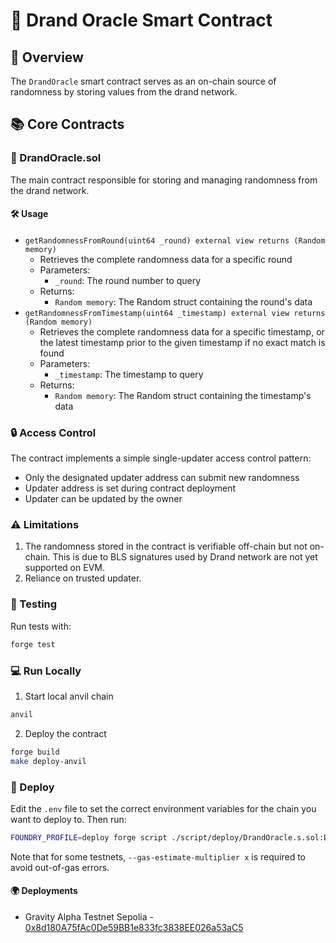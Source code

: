 # 📄 Drand Oracle Smart Contract

## 🔎 Overview

The `DrandOracle` smart contract serves as an on-chain source of randomness by storing values from the drand network.

## 📚 Core Contracts

### 🎲 DrandOracle.sol

The main contract responsible for storing and managing randomness from the drand network.

#### 🛠️ Usage

- `getRandomnessFromRound(uint64 _round) external view returns (Random memory)`
  - Retrieves the complete randomness data for a specific round
  - Parameters:
    - `_round`: The round number to query
  - Returns:
    - `Random memory`: The Random struct containing the round's data
- `getRandomnessFromTimestamp(uint64 _timestamp) external view returns (Random memory)`
  - Retrieves the complete randomness data for a specific timestamp, or the latest timestamp prior to the given timestamp if no exact match is found
  - Parameters:
    - `_timestamp`: The timestamp to query
  - Returns:
    - `Random memory`: The Random struct containing the timestamp's data

### 🔒 Access Control

The contract implements a simple single-updater access control pattern:

- Only the designated updater address can submit new randomness
- Updater address is set during contract deployment
- Updater can be updated by the owner

### ⚠️ Limitations

1. The randomness stored in the contract is verifiable off-chain but not on-chain. This is due to BLS signatures used by Drand network are not yet supported on EVM.
2. Reliance on trusted updater.

### 🧪 Testing

Run tests with:

```bash
forge test
```

### 💻 Run Locally

1. Start local anvil chain

```bash
anvil
```

2. Deploy the contract

```bash
forge build
make deploy-anvil
```

### 🚀 Deploy

Edit the `.env` file to set the correct environment variables for the chain you want to deploy to. Then run:

```bash
FOUNDRY_PROFILE=deploy forge script ./script/deploy/DrandOracle.s.sol:DrandOracleScript --broadcast --verify --verifier etherscan
```

Note that for some testnets, `--gas-estimate-multiplier x` is required to avoid out-of-gas errors.

#### 🌍 Deployments

- Gravity Alpha Testnet Sepolia - [0x8d180A75fAc0De59BB1e833fc3838EE026a53aC5](https://explorer-sepolia.gravity.xyz/address/0x8d180A75fAc0De59BB1e833fc3838EE026a53aC5)
